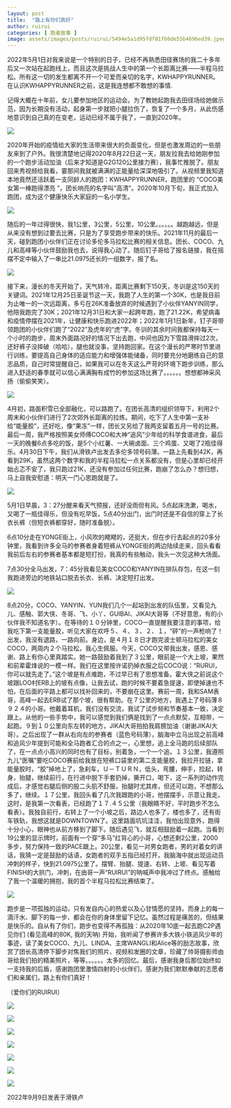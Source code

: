 ```yaml
---
layout: post
title:  "路上有你们真好"
author: ruirui
categories: [ 跑者故事 ]
image: assets/images/posts/ruirui/5494e5a1d95fdf81f60de55b4696ed39.jpeg
---
```

  
  
2022年5月1日对我来说是一个特别的日子，已经不再熟悉田径赛场的我二十多年后又一次站在起跑线上，而且这次是挑战人生中的第一个长距离比赛——半程马拉松。所有这一切的发生都离不开一个可爱而亲切的名字，KWHAPPYRUNNER。在认识KWHAPPYRUNNER之前，这是我连想都不敢想的事情.
  

记得大概在十年前，女儿要参加地区的运动会。为了教她起跑我去田径场给她做示范，因为长期没有活动，起身第一步就把小腿拉伤了，恢复了一个多月，从此伤感地意识到自己真的在变老，运动已经不属于我了，一直到2020年。  
  
  
![](../assets/images/posts/ruirui/da7ccd74b76f6cb6eb461145c8c7e7cd.jpeg)  
  
  
2020年开始的疫情给大家的生活带来很大的负面变化，但是也激发周边的一些朋友来到了户外。我很清楚地记得2020年8月22日这一天，朋友拉我去给她刚参加的一个跑步活动加油（后来才知道是G2G120公里接力赛），我事忙推脱了。朋友回来秀视频给我看，霎那间我就被满满的正能量给深深地吸引了。从视频里我知道本地竟然还活跃着一支同龄人的跑团：KWHAPPYRUNNER，跑团里的 “COCO美女第一棒跑得漂亮 ”，团长响亮的名字叫“高清”。2020年10月下旬，我正式加入跑团，成为这个健康快乐大家庭的一名小学生。  
  
  
![](../assets/images/posts/ruirui/18a8bb7fa5efd396b43868a74e2a59e2.jpeg)  
  
随后的一年过得很快，我1公里，3公里，5公里，10公里。。。。。。越跑越远，但是从来没有想到过要去比赛，只是为了享受跑步带来的快乐。2021年11月的最后一天，碰到跑团小伙伴们正在讨论多伦多马拉松比赛的相关信息。团长、COCO、九儿和高峰等小伙伴鼓励我也去，说得我心动了。随后钉子哥给了报名链接，我在摇摆不定中输入了一串比21.0975还长的一组数字，报了名。  
  
![](../assets/images/posts/ruirui/31f93fb1796cc9e5d228e4e6936543b0.jpeg)  
  
接下来，漫长的冬天开始了，天气转冷，距离比赛剩下150天，冬训是这150天的关键词。2021年12月25日圣诞节这一天，我跑了人生的第一个30K，也是我目前为止唯一的一次远距离，多亏在26K准备放弃的时候遇到了小伙伴YANYIN同学，他陪我跑完了30K；2021年12月31日和大家一起跨年跑，跑了21.22K，希望病毒和疫情停摆在2021年，让健康和快乐跑进2022年；2022年1月1日新年，钉子哥带领跑团的小伙伴们跑了“2022”及虎年的“虎”字。冬训的其余时间我都保持每天一个小时的跑步，周末外面路况好的情况下出去跑，中间也因为下雪路滑摔过2次，还好裤子没摔破（哈哈），腿也就没事，坚持跑回家。在这个漫长的严寒时节里进行训练，要提高自己身体的适应能力和增强体能储备，同时要充分地磨练自己的意志品质，自己时常提醒自己，如果我可以在冬天这么严苛的环境下跑步训练，那么进入舒适的春季就可以信心满满胸有成竹的参加这场比赛了。。。。。。想想都神采风扬（偷偷笑笑）。  
  
  
![](../assets/images/posts/ruirui/158cf8eb82c4a078e15c33c580bd9762.jpeg)  
  
  
  
4月初，路面积雪已全部融化，可以路跑了。在团长高清的组织领导下，利用2个周末和小伙伴们进行了2次郊外长距离的拉练。期间，吃下了人生中第一支补给“能量胶”，还好吃，像“果冻”一样，团长又另给了我两支留着五月一号的比赛。最后一周，我严格按照美女师傅COCO和大神“追风”少年给的科学食谱进食，最后一天的晚餐6点多吃的饭，是5个小红薯、一大碗卤面、三个鸡蛋、又喝了2瓶佳得乐。4月30日下午，我们从滑铁卢出发去多伦多领号码薄。一路上先看到42K，再看到29K，虽然这两个数字和我的半程马拉松一点关系都没有，但是心里却已经开始忐忑不安了，我只跑过21K，还没有参加过任何比赛，跑崩了怎么办？想归想，马上自我安慰道：明天一门心思跑就是了。  
  
  
![](../assets/images/posts/ruirui/2e117c03042708088ee6262876ace295.jpeg)  
  
  
5月1日早晨，3：27分醒来看天气预报，还好没雨但有风。5点起床洗漱，喝水，又喝了一瓶佳得乐，但没有吃早饭，5点40分出门，出门时还是不自信的穿上了长衣长裤（但短衣裤都穿好，随时准备脱）。  
  
6点10分走在YONGE街上，小风吹的飕飕的，还挺大，但在步行去起点的20多分钟里，我看到许多全马的参赛者身着短裤从YONGE街的两边陆续走来，回头看看我前后左右的参赛者基本都是短打扮，我真的有些触动，我头一次见这种大场面。  
  
7点30分全马出发，7：45分我看见美女COCO和YANYIN在排队存包，在这一刻我跑进旁边的地铁站口脱去长衣、长裤、决定短打出发。  
  
  
![](../assets/images/posts/ruirui/9c155694f2415a64557adf9fbf01fbce.jpeg)  
  
8点20分，COCO、YANYIN、YUN我们几个一起站到出发的队伍里，又看见九儿、感触、郭大侠、冬哥、飞、小丫、GUIBAI、JIKAI大哥等（不好意思，有的小伙伴我不知道名字）。在等待的１０分钟里，COCO一直提醒我要注意的事项，给我吃下第一支能量胶，听见大家在欢呼５、４、３、２、１，“砰”的一声枪响了！出发，我没有退路，一路向前。身边，是４月１８日才跑完波士顿马拉松的美女COCO，两周内２个马拉松，我心生佩服。今天，COCO又带我出发，感恩、感谢、路上有你心里真踏实。她一路鼓励着我到了３公里，眼前是一个大上坡，果然和前辈霍烽说的一模一样。我们在这里按许诺扔掉衣服之后COCO说：“RURUI，你可以就先走了。”这个坡是有点难跑，不过早已有了思想准备。霍大侠之前说这个坡跟LOO村ERB上的坡有点像，让我去试，跑的时候不要着急提速，即使掉速也不怕，在后面的平路上都可以找补回来的，不要崩在这里。赛前一周，我和SAM表哥，高峰一起去ERB试了那个坡，很有帮助。在７公里的地方，我遇上了号码薄８９２４的小哥。他戴着耳机，我们没有交流，我试了试步频和节奏基本一致，决定跟上。从他的一些手势中，我可以感觉到我们俩是找到了一点点默契，互相带，一起跑。９到１０公里向东左转的地方，JIKAI大哥拍拍我肩膀加油（谢谢JIKAI大哥）。之后出现了一群从右向左的参赛者（蓝色号码薄），脑海中立马出现之前高峰和追风少年提到可能和全马跑者汇合的点之一，心里想，追上全马跑的后续部队了，在一点点小高兴的同时也有了目标，别着急，一个一个追。１３公里，我遵照九儿“医嘱”要吃COCO赛前给我放在短裤口袋里的第二支能量胶，我拉开拉链，拿能量胶时，“胶”掉地上了，急刹车，Ｕ－ＴＵＲＮ，低头，弯腰，伸手，捡起，转身，抬腿，继续前行，在行进中脱下手套扔掉，撕开口，喝下，这一系列的动作完成后，才感觉右腿后侧的股二头肌不舒服，抬腿时尤其疼，但还可以跑，不想那么多了，继续。１７公里，我回头看了几次我跟跑的小哥，他摆摆手，示意让我走。这时，是我第一次看表，已经跑了１７.４５公里（我眼睛不好，平时跑步不怎么看表）。我独自前行，右转上了一个小坡之后，路边人也多了，楼也多了，还有街车铁轨，我想这就是DOWNTOWN了。这里路面坑坑洼洼，我怕出现意外，跑得十分小心，眼神也从前方移到了脚下。随后遇见飞，就互相鼓励着一起跑。当看到19公里的显示牌时，前面有一个穿“多马”红背心的小哥，心想还剩2公里，2000多步，努力保持一致的PACE跟上。20公里，看见一对男女跑者，男的对着女的讲话，我猜一定是鼓励的话语，女跑者的双手五指已经打开，我脑海中就出现运动员冲刺的样子，快到21.0975公里了。摆臂、抬腿、提速、右转、上坡、看见写着FINISH的大拱门，冲刺，在由哥一声“RUIRUI”的呐喊声中我冲过了终点。感触给了我一个温暖的拥抱，我的首个半程马拉松比赛结束了。  
  
![](../assets/images/posts/ruirui/d90c63a90b2a416eb2166c65ee3399b7.jpeg)  
  
跑步是一项孤独的运动，只有发自内心的热爱以及心甘情愿的坚持。而身上的每一滴汗水、脚下的每一步、都会在你的身体里留下记忆。虽然过程是痛苦的，但结果是快乐的。自从有了你们，跑步也变得不再孤独：从2020年10底一起去跑C2P遇见你们 (看见高峰的80K, 我的天呐) 开始，我听闻了参赛许多大铁小铁追风少年的事迹，读了美女COCO、九儿、LINDA、主席WANGLI和Alice等的励志故事，欣赏了团长高清停下脚步对焦我们的照片、视频和发圈的文章，珍藏了帅哥摄影师由哥给我们拍的精美照片，等等。。。。。。太多的回忆。最后，感谢我身后那位始终如一支持我的后盾，感谢跑团里激情四射的小伙伴们，感谢为我们默默奉献的志愿者们和亲属们，路上有你们真好！  
  
（爱你们的RUIRUI）  
  
  
![](../assets/images/posts/ruirui/dfbe9d4a92624f852fd6bf020f7dd4a6.jpeg)  
  
![](../assets/images/posts/ruirui/0ccba82097c18da7ab08f4da5af12a58.jpeg)  
  
  
![](../assets/images/posts/ruirui/d014bf3a424c9cb1accd58952e793cf5.jpeg)  
  
![](../assets/images/posts/ruirui/6d3ceddb59d56bda482dccb537cf346a.jpeg)  
  
  
![](../assets/images/posts/ruirui/117b25fa4d33d25283d8db0cd63853cd.jpeg)  
  
  
![](../assets/images/posts/ruirui/12153e0e72a77fe4a3fa4be548b354e4.jpeg)  
  
  
![](../assets/images/posts/ruirui/7f4221a37316094703e3efc1cf6244e7.jpeg)  
  
  
2022年9月9日发表于滑铁卢  

